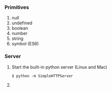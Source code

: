 ### Primitives
1. null
2. undefined
3. boolean
4. number
5. string
6. symbol (ES6)

### Server
1. Start the built-in python server (Linux and Mac)
   ```
   $ python -m SimpleHTTPServer
   ```
2. 

